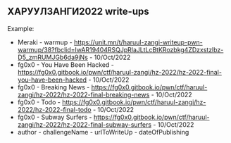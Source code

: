 ## ХАРУУЛЗАНГИ2022 write-ups

Example:
* Meraki - warmup - https://unit.mn/t/haruul-zangi-writeup-pwn-warmup/38?fbclid=IwAR19404RSQJpRlaJLtLcBtKRozbkg4ZDzxstzlbz-D5_zmRUMJGb6da9jNs - 10/Oct/2022
* fg0x0 - You Have Been Hacked - https://fg0x0.gitbook.io/pwn/ctf/haruul-zangi/hz-2022/hz-2022-final-you-have-been-hacked - 10/Oct/2022
* fg0x0 - Breaking News - https://fg0x0.gitbook.io/pwn/ctf/haruul-zangi/hz-2022/hz-2022-final-breaking-news - 10/Oct/2022
* fg0x0 - Todo - https://fg0x0.gitbook.io/pwn/ctf/haruul-zangi/hz-2022/hz-2022-final-todo - 10/Oct/2022
* fg0x0 - Subway Surfers - https://fg0x0.gitbook.io/pwn/ctf/haruul-zangi/hz-2022/hz-2022-final-subway-surfers - 10/Oct/2022
* author - challengeName - urlToWriteUp - dateOfPublishing
